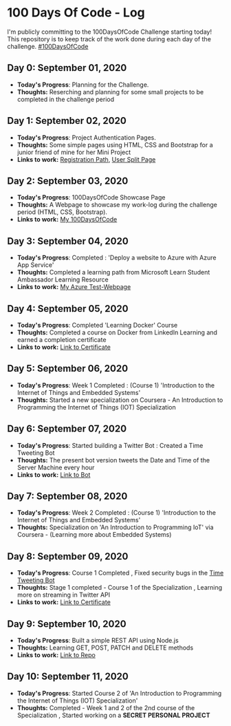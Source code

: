 [comment]: <> (This is a comment, it will not be included)

# 100 Days Of Code - Log
I'm publicly committing to the 100DaysOfCode Challenge starting today! 
This repository is to keep track of the work done during each day of the challenge.   [#100DaysOfCode](https://www.100daysofcode.com)

## Day 0: September 01, 2020

- **Today's Progress**: Planning for the Challenge.
- **Thoughts:** Reserching and planning for some small projects to be completed in the challenge period

## Day 1: September 02, 2020

- **Today's Progress**: Project Authentication Pages.
- **Thoughts:** Some simple pages using HTML, CSS and Bootstrap for a junior friend of mine for her Mini Project
- **Links to work:** [Registration Path](https://decoded-cipher.github.io/100DaysOfCode/Day%201/signup.html), [User Split Page](https://decoded-cipher.github.io/100DaysOfCode/Day%201/split.html)

## Day 2: September 03, 2020

- **Today's Progress**: 100DaysOfCode Showcase Page
- **Thoughts:** A Webpage to showcase my work-log during the challenge period (HTML, CSS, Bootstrap).
- **Links to work:** [My 100DaysOfCode](https://decoded-cipher.github.io/100DaysOfCode/Day%202/)

## Day 3: September 04, 2020

- **Today's Progress**: Completed : 'Deploy a website to Azure with Azure App Service'
- **Thoughts:** Completed a learning path from Microsoft Learn Student Ambassador Learning Resource
- **Links to work:** [My Azure Test-Webpage](https://ciphercreations.azurewebsites.net/)

## Day 4: September 05, 2020

- **Today's Progress**: Completed 'Learning Docker' Course
- **Thoughts:** Completed a course on Docker from LinkedIn Learning and earned a completion certificate
- **Links to work:** [Link to Certificate](https://drive.google.com/file/d/179vn0mrAon6FG9kxWGKVGINgW2bWVfj9/view)

## Day 5: September 06, 2020

- **Today's Progress**: Week 1 Completed : (Course 1) 'Introduction to the Internet of Things and Embedded Systems'
- **Thoughts:** Started a new specialization on Coursera - An Introduction to Programming the Internet of Things (IOT) Specialization

## Day 6: September 07, 2020

- **Today's Progress**: Started building a Twitter Bot : Created a Time Tweeting Bot
- **Thoughts:** The present bot version tweets the Date and Time of the Server Machine every hour
- **Links to work:** [Link to Bot](https://twitter.com/MyCipherBot)

## Day 7: September 08, 2020

- **Today's Progress**: Week 2 Completed : (Course 1) 'Introduction to the Internet of Things and Embedded Systems'
- **Thoughts:** Specialization on 'An Introduction to Programming IoT' via Coursera - (Learning more about Embedded Systems)

## Day 8: September 09, 2020

- **Today's Progress**: Course 1 Completed , Fixed security bugs in the [Time Tweeting Bot](https://twitter.com/MyCipherBot)
- **Thoughts:** Stage 1 completed - Course 1 of the Specialization , Learning more on streaming in Twitter API
- **Links to work:** [Link to Certificate](https://www.coursera.org/account/accomplishments/certificate/EHX8QC72L2FZ)

## Day 9: September 10, 2020

- **Today's Progress**: Built a simple REST API using Node.js
- **Thoughts:** Learning GET, POST, PATCH and DELETE methods
- **Links to work:** [Link to Repo](https://github.com/decoded-cipher/100DaysOfCode/tree/master/Day%209)

## Day 10: September 11, 2020

- **Today's Progress**: Started Course 2 of 'An Introduction to Programming the Internet of Things (IOT) Specialization'
- **Thoughts:** Completed - Week 1 and 2 of the 2nd course of the Specialization , Started working on a **SECRET PERSONAL PROJECT**
